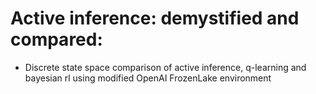 # Active inference: demystified and compared:

- Discrete state space comparison of active inference, q-learning and bayesian rl using modified OpenAI FrozenLake environment
